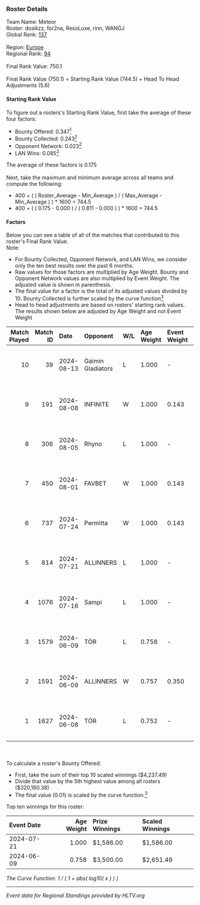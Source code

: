 ### Roster Details<br />
Team Name: Meteor<br />
Roster: dosikzz, for2na, ResoLuxe, rinn, WANGJ<br />
Global Rank: [137](../../standings_global_2024_08_14.md)<br />
<br />
Region: [Europe]( ../../standings_europe_2024_08_14.md)<br />
Regional Rank: [94]( ../../standings_europe_2024_08_14.md)<br />
<br />
Final Rank Value:  750.1<br />
<br />
Final Rank Value (750.1) = Starting Rank Value (744.5) + Head To Head Adjustments (5.6)<br />

#### Starting Rank Value<br />
To figure out a rosters's Starting Rank Value, first take the average of these four factors:<br />
- Bounty Offered: 0.347[<sup>1</sup>](#table2)
- Bounty Collected: 0.243[<sup>2</sup>](#table1)
- Opponent Network: 0.023[<sup>2</sup>](#table1)
- LAN Wins: 0.085[<sup>2</sup>](#table1)

The average of these factors is 0.175<br />
<br />
Next, take the maximum and minimum average across all teams and compute the following:<br />
- 400 + ( ( Roster_Average - Min_Average ) / ( Max_Average - Min_Average ) ) * 1600 = 744.5
- 400 + ( ( 0.175 - 0.000 ) / ( 0.811 - 0.000 ) ) * 1600 = 744.5


#### Factors<br />
Below you can see a table of all of the matches that contributed to this roster's Final Rank Value.<br />
Note:<br />

- For Bounty Collected, Opponent Network, and LAN Wins, we consider only the ten best results over the past 6 months.
- Raw values for those factors are multiplied by Age Weight. Bounty and Opponent Network values are also multiplied by Event Weight. The adjusted value is shown in parenthesis.
- The final value for a factor is the total of its adjusted values divided by 10. Bounty Collected is further scaled by the curve function[<sup>3</sup>](#curveFunction)
- Head to head adjustments are based on rosters' starting rank values. The results shown below are adjusted by Age Weight and not Event Weight
<span id="table1"></span><br />


| Match Played | Match ID | Date       | Opponent          | W/L | Age Weight | Event Weight | Bounty Collected | Opponent Network | LAN Wins  | H2H Adj. | Roster                                     |
| -: | -: | :- | :- | :- | :- | :- | :- | :- | :- | -: | :- |
|           10 |       39 | 2024-08-13 | Gaimin Gladiators | L   | 1.000      | -            | -                | -                | -         |   -10.03 | dosikzz, for2na, ResoLuxe, rinn, WANGJ     |
|            9 |      191 | 2024-08-08 | INFINITE          | W   | 1.000      | 0.143        | 0.000 (0.000)    | 0.180 (0.026)    | 0 (0.000) |     9.47 | dosikzz, for2na, ResoLuxe, rinn, WANGJ     |
|            8 |      306 | 2024-08-05 | Rhyno             | L   | 1.000      | -            | -                | -                | -         |    -7.60 | dosikzz, for2na, ResoLuxe, rinn, WANGJ     |
|            7 |      450 | 2024-08-01 | FAVBET            | W   | 1.000      | 0.143        | 0.003 (0.000)    | 0.413 (0.059)    | 0 (0.000) |    19.69 | dosikzz, for2na, ResoLuxe, rinn, WANGJ     |
|            6 |      737 | 2024-07-24 | Permitta          | W   | 1.000      | 0.143        | 0.036 (0.005)    | 0.957 (0.137)    | 0 (0.000) |    23.47 | dosikzz, for2na, ResoLuxe, rinn, WANGJ     |
|            5 |      814 | 2024-07-21 | ALLINNERS         | L   | 1.000      | -            | -                | -                | -         |   -14.76 | dosikzz, F0R3VER, for2na, OxygeN, rinn     |
|            4 |     1076 | 2024-07-16 | Sampi             | L   | 1.000      | -            | -                | -                | -         |    -9.67 | dosikzz, for2na, ResoLuxe, rinn, WANGJ     |
|            3 |     1579 | 2024-06-09 | TÓR               | L   | 0.758      | -            | -                | -                | -         |    -7.68 | dosikzz, dukefissura, for2na, OxygeN, rinn |
|            2 |     1591 | 2024-06-09 | ALLINNERS         | W   | 0.757      | 0.350        | 0.008 (0.002)    | 0.029 (0.008)    | 1 (0.757) |    10.46 | dosikzz, dukefissura, for2na, OxygeN, rinn |
|            1 |     1627 | 2024-06-08 | TÓR               | L   | 0.752      | -            | -                | -                | -         |    -7.78 | dosikzz, dukefissura, for2na, OxygeN, rinn |

<br />
<span id="table2"></span><br />
To calculate a roster's Bounty Offered:<br />

- First, take the sum of their top 10 scaled winnings ($4,237.49)
- Divide that value by the 5th highest value among all rosters ($320,160.38)
- The final value (0.01) is scaled by the curve function.[<sup>3</sup>](#curveFunction)

Top ten winnings for this roster:<br />

| Event Date | Age Weight | Prize Winnings | Scaled Winnings |
| :- | -: | :- | :- |
| 2024-07-21 |      1.000 | $1,586.00      | $1,586.00       |
| 2024-06-09 |      0.758 | $3,500.00      | $2,651.49       |


<span id="curveFunction"></span>_The Curve Function: 1 / ( 1 + abs( log10( x ) ) )_<br />

---
_Event data for Regional Standings provided by HLTV.org_<br />
